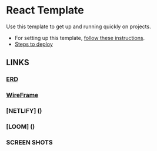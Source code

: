 # React Template

Use this template to get up and running quickly on projects. 
- For setting up this template, [follow these instructions](https://github.com/nss-nightclass-projects/Night-Class-Resources/blob/master/book-4-react/chapters/react-setup.md).
- [Steps to deploy](https://github.com/nss-nightclass-projects/REACT-Deployment-Netlify)

## LINKS


### [ERD](https://dbdiagram.io/d/60b6bcbcb29a09603d178d9c)


### [WireFrame](https://miro.com/app/board/o9J_lAIAK8I=/)

### [NETLIFY] ()

### [LOOM] ()

### SCREEN SHOTS
